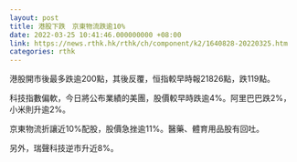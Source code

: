 ```yaml
---
layout: post
title: 港股下跌　京東物流跌逾10%
date: 2022-03-25 10:41:46.000000000 +08:00
link: https://news.rthk.hk/rthk/ch/component/k2/1640828-20220325.htm
categories: rthk
---
```


港股開市後最多跌逾200點，其後反覆，恒指較早時報21826點，跌119點。

科技指數偏軟，今日將公布業績的美團，股價較早時跌逾4%。阿里巴巴跌2%，小米則升逾2%。

京東物流折讓近10%配股，股價急挫逾11%。醫藥、體育用品股有回吐。

另外，瑞聲科技逆市升近8%。
